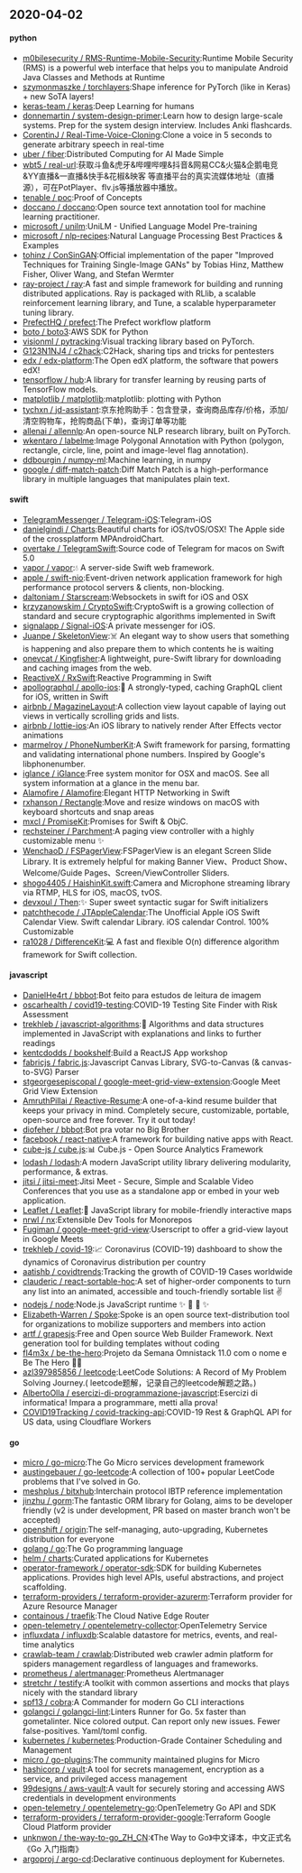 ## 2020-04-02

#### python
* [m0bilesecurity / RMS-Runtime-Mobile-Security](https://github.com/m0bilesecurity/RMS-Runtime-Mobile-Security):Runtime Mobile Security (RMS) is a powerful web interface that helps you to manipulate Android Java Classes and Methods at Runtime
* [szymonmaszke / torchlayers](https://github.com/szymonmaszke/torchlayers):Shape inference for PyTorch (like in Keras) + new SoTA layers!
* [keras-team / keras](https://github.com/keras-team/keras):Deep Learning for humans
* [donnemartin / system-design-primer](https://github.com/donnemartin/system-design-primer):Learn how to design large-scale systems. Prep for the system design interview. Includes Anki flashcards.
* [CorentinJ / Real-Time-Voice-Cloning](https://github.com/CorentinJ/Real-Time-Voice-Cloning):Clone a voice in 5 seconds to generate arbitrary speech in real-time
* [uber / fiber](https://github.com/uber/fiber):Distributed Computing for AI Made Simple
* [wbt5 / real-url](https://github.com/wbt5/real-url):获取斗鱼&虎牙&哔哩哔哩&抖音&网易CC&火猫&企鹅电竞&YY直播&一直播&快手&花椒&映客 等直播平台的真实流媒体地址（直播源），可在PotPlayer、flv.js等播放器中播放。
* [tenable / poc](https://github.com/tenable/poc):Proof of Concepts
* [doccano / doccano](https://github.com/doccano/doccano):Open source text annotation tool for machine learning practitioner.
* [microsoft / unilm](https://github.com/microsoft/unilm):UniLM - Unified Language Model Pre-training
* [microsoft / nlp-recipes](https://github.com/microsoft/nlp-recipes):Natural Language Processing Best Practices & Examples
* [tohinz / ConSinGAN](https://github.com/tohinz/ConSinGAN):Official implementation of the paper "Improved Techniques for Training Single-Image GANs" by Tobias Hinz, Matthew Fisher, Oliver Wang, and Stefan Wermter
* [ray-project / ray](https://github.com/ray-project/ray):A fast and simple framework for building and running distributed applications. Ray is packaged with RLlib, a scalable reinforcement learning library, and Tune, a scalable hyperparameter tuning library.
* [PrefectHQ / prefect](https://github.com/PrefectHQ/prefect):The Prefect workflow platform
* [boto / boto3](https://github.com/boto/boto3):AWS SDK for Python
* [visionml / pytracking](https://github.com/visionml/pytracking):Visual tracking library based on PyTorch.
* [G123N1NJ4 / c2hack](https://github.com/G123N1NJ4/c2hack):C2Hack, sharing tips and tricks for pentesters
* [edx / edx-platform](https://github.com/edx/edx-platform):The Open edX platform, the software that powers edX!
* [tensorflow / hub](https://github.com/tensorflow/hub):A library for transfer learning by reusing parts of TensorFlow models.
* [matplotlib / matplotlib](https://github.com/matplotlib/matplotlib):matplotlib: plotting with Python
* [tychxn / jd-assistant](https://github.com/tychxn/jd-assistant):京东抢购助手：包含登录，查询商品库存/价格，添加/清空购物车，抢购商品(下单)，查询订单等功能
* [allenai / allennlp](https://github.com/allenai/allennlp):An open-source NLP research library, built on PyTorch.
* [wkentaro / labelme](https://github.com/wkentaro/labelme):Image Polygonal Annotation with Python (polygon, rectangle, circle, line, point and image-level flag annotation).
* [ddbourgin / numpy-ml](https://github.com/ddbourgin/numpy-ml):Machine learning, in numpy
* [google / diff-match-patch](https://github.com/google/diff-match-patch):Diff Match Patch is a high-performance library in multiple languages that manipulates plain text.

#### swift
* [TelegramMessenger / Telegram-iOS](https://github.com/TelegramMessenger/Telegram-iOS):Telegram-iOS
* [danielgindi / Charts](https://github.com/danielgindi/Charts):Beautiful charts for iOS/tvOS/OSX! The Apple side of the crossplatform MPAndroidChart.
* [overtake / TelegramSwift](https://github.com/overtake/TelegramSwift):Source code of Telegram for macos on Swift 5.0
* [vapor / vapor](https://github.com/vapor/vapor):💧
A server-side Swift web framework.
* [apple / swift-nio](https://github.com/apple/swift-nio):Event-driven network application framework for high performance protocol servers & clients, non-blocking.
* [daltoniam / Starscream](https://github.com/daltoniam/Starscream):Websockets in swift for iOS and OSX
* [krzyzanowskim / CryptoSwift](https://github.com/krzyzanowskim/CryptoSwift):CryptoSwift is a growing collection of standard and secure cryptographic algorithms implemented in Swift
* [signalapp / Signal-iOS](https://github.com/signalapp/Signal-iOS):A private messenger for iOS.
* [Juanpe / SkeletonView](https://github.com/Juanpe/SkeletonView):☠️
An elegant way to show users that something is happening and also prepare them to which contents he is waiting
* [onevcat / Kingfisher](https://github.com/onevcat/Kingfisher):A lightweight, pure-Swift library for downloading and caching images from the web.
* [ReactiveX / RxSwift](https://github.com/ReactiveX/RxSwift):Reactive Programming in Swift
* [apollographql / apollo-ios](https://github.com/apollographql/apollo-ios):📱
A strongly-typed, caching GraphQL client for iOS, written in Swift
* [airbnb / MagazineLayout](https://github.com/airbnb/MagazineLayout):A collection view layout capable of laying out views in vertically scrolling grids and lists.
* [airbnb / lottie-ios](https://github.com/airbnb/lottie-ios):An iOS library to natively render After Effects vector animations
* [marmelroy / PhoneNumberKit](https://github.com/marmelroy/PhoneNumberKit):A Swift framework for parsing, formatting and validating international phone numbers. Inspired by Google's libphonenumber.
* [iglance / iGlance](https://github.com/iglance/iGlance):Free system monitor for OSX and macOS. See all system information at a glance in the menu bar.
* [Alamofire / Alamofire](https://github.com/Alamofire/Alamofire):Elegant HTTP Networking in Swift
* [rxhanson / Rectangle](https://github.com/rxhanson/Rectangle):Move and resize windows on macOS with keyboard shortcuts and snap areas
* [mxcl / PromiseKit](https://github.com/mxcl/PromiseKit):Promises for Swift & ObjC.
* [rechsteiner / Parchment](https://github.com/rechsteiner/Parchment):A paging view controller with a highly customizable menu
✨
* [WenchaoD / FSPagerView](https://github.com/WenchaoD/FSPagerView):FSPagerView is an elegant Screen Slide Library. It is extremely helpful for making Banner View、Product Show、Welcome/Guide Pages、Screen/ViewController Sliders.
* [shogo4405 / HaishinKit.swift](https://github.com/shogo4405/HaishinKit.swift):Camera and Microphone streaming library via RTMP, HLS for iOS, macOS, tvOS.
* [devxoul / Then](https://github.com/devxoul/Then):✨
Super sweet syntactic sugar for Swift initializers
* [patchthecode / JTAppleCalendar](https://github.com/patchthecode/JTAppleCalendar):The Unofficial Apple iOS Swift Calendar View. Swift calendar Library. iOS calendar Control. 100% Customizable
* [ra1028 / DifferenceKit](https://github.com/ra1028/DifferenceKit):💻
A fast and flexible O(n) difference algorithm framework for Swift collection.

#### javascript
* [DanielHe4rt / bbbot](https://github.com/DanielHe4rt/bbbot):Bot feito para estudos de leitura de imagem
* [oscarhealth / covid19-testing](https://github.com/oscarhealth/covid19-testing):COVID-19 Testing Site Finder with Risk Assessment
* [trekhleb / javascript-algorithms](https://github.com/trekhleb/javascript-algorithms):📝
Algorithms and data structures implemented in JavaScript with explanations and links to further readings
* [kentcdodds / bookshelf](https://github.com/kentcdodds/bookshelf):Build a ReactJS App workshop
* [fabricjs / fabric.js](https://github.com/fabricjs/fabric.js):Javascript Canvas Library, SVG-to-Canvas (& canvas-to-SVG) Parser
* [stgeorgesepiscopal / google-meet-grid-view-extension](https://github.com/stgeorgesepiscopal/google-meet-grid-view-extension):Google Meet Grid View Extension
* [AmruthPillai / Reactive-Resume](https://github.com/AmruthPillai/Reactive-Resume):A one-of-a-kind resume builder that keeps your privacy in mind. Completely secure, customizable, portable, open-source and free forever. Try it out today!
* [diofeher / bbbot](https://github.com/diofeher/bbbot):Bot pra votar no Big Brother
* [facebook / react-native](https://github.com/facebook/react-native):A framework for building native apps with React.
* [cube-js / cube.js](https://github.com/cube-js/cube.js):📊
Cube.js - Open Source Analytics Framework
* [lodash / lodash](https://github.com/lodash/lodash):A modern JavaScript utility library delivering modularity, performance, & extras.
* [jitsi / jitsi-meet](https://github.com/jitsi/jitsi-meet):Jitsi Meet - Secure, Simple and Scalable Video Conferences that you use as a standalone app or embed in your web application.
* [Leaflet / Leaflet](https://github.com/Leaflet/Leaflet):🍃
JavaScript library for mobile-friendly interactive maps
* [nrwl / nx](https://github.com/nrwl/nx):Extensible Dev Tools for Monorepos
* [Fugiman / google-meet-grid-view](https://github.com/Fugiman/google-meet-grid-view):Userscript to offer a grid-view layout in Google Meets
* [trekhleb / covid-19](https://github.com/trekhleb/covid-19):📈
Coronavirus (COVID-19) dashboard to show the dynamics of Сoronavirus distribution per country
* [aatishb / covidtrends](https://github.com/aatishb/covidtrends):Tracking the growth of COVID-19 Cases worldwide
* [clauderic / react-sortable-hoc](https://github.com/clauderic/react-sortable-hoc):A set of higher-order components to turn any list into an animated, accessible and touch-friendly sortable list
✌️
* [nodejs / node](https://github.com/nodejs/node):Node.js JavaScript runtime
✨
🐢
🚀
✨
* [Elizabeth-Warren / Spoke](https://github.com/Elizabeth-Warren/Spoke):Spoke is an open source text-distribution tool for organizations to mobilize supporters and members into action
* [artf / grapesjs](https://github.com/artf/grapesjs):Free and Open source Web Builder Framework. Next generation tool for building templates without coding
* [fl4m3x / be-the-hero](https://github.com/fl4m3x/be-the-hero):Projeto da Semana Omnistack 11.0 com o nome e Be The Hero 🦸‍♂️
* [azl397985856 / leetcode](https://github.com/azl397985856/leetcode):LeetCode Solutions: A Record of My Problem Solving Journey.( leetcode题解，记录自己的leetcode解题之路。)
* [AlbertoOlla / esercizi-di-programmazione-javascript](https://github.com/AlbertoOlla/esercizi-di-programmazione-javascript):Esercizi di informatica! Impara a programmare, metti alla prova!
* [COVID19Tracking / covid-tracking-api](https://github.com/COVID19Tracking/covid-tracking-api):COVID-19 Rest & GraphQL API for US data, using Cloudflare Workers

#### go
* [micro / go-micro](https://github.com/micro/go-micro):The Go Micro services development framework
* [austingebauer / go-leetcode](https://github.com/austingebauer/go-leetcode):A collection of 100+ popular LeetCode problems that I've solved in Go.
* [meshplus / bitxhub](https://github.com/meshplus/bitxhub):Interchain protocol IBTP reference implementation
* [jinzhu / gorm](https://github.com/jinzhu/gorm):The fantastic ORM library for Golang, aims to be developer friendly (v2 is under development, PR based on master branch won't be accepted)
* [openshift / origin](https://github.com/openshift/origin):The self-managing, auto-upgrading, Kubernetes distribution for everyone
* [golang / go](https://github.com/golang/go):The Go programming language
* [helm / charts](https://github.com/helm/charts):Curated applications for Kubernetes
* [operator-framework / operator-sdk](https://github.com/operator-framework/operator-sdk):SDK for building Kubernetes applications. Provides high level APIs, useful abstractions, and project scaffolding.
* [terraform-providers / terraform-provider-azurerm](https://github.com/terraform-providers/terraform-provider-azurerm):Terraform provider for Azure Resource Manager
* [containous / traefik](https://github.com/containous/traefik):The Cloud Native Edge Router
* [open-telemetry / opentelemetry-collector](https://github.com/open-telemetry/opentelemetry-collector):OpenTelemetry Service
* [influxdata / influxdb](https://github.com/influxdata/influxdb):Scalable datastore for metrics, events, and real-time analytics
* [crawlab-team / crawlab](https://github.com/crawlab-team/crawlab):Distributed web crawler admin platform for spiders management regardless of languages and frameworks.
* [prometheus / alertmanager](https://github.com/prometheus/alertmanager):Prometheus Alertmanager
* [stretchr / testify](https://github.com/stretchr/testify):A toolkit with common assertions and mocks that plays nicely with the standard library
* [spf13 / cobra](https://github.com/spf13/cobra):A Commander for modern Go CLI interactions
* [golangci / golangci-lint](https://github.com/golangci/golangci-lint):Linters Runner for Go. 5x faster than gometalinter. Nice colored output. Can report only new issues. Fewer false-positives. Yaml/toml config.
* [kubernetes / kubernetes](https://github.com/kubernetes/kubernetes):Production-Grade Container Scheduling and Management
* [micro / go-plugins](https://github.com/micro/go-plugins):The community maintained plugins for Micro
* [hashicorp / vault](https://github.com/hashicorp/vault):A tool for secrets management, encryption as a service, and privileged access management
* [99designs / aws-vault](https://github.com/99designs/aws-vault):A vault for securely storing and accessing AWS credentials in development environments
* [open-telemetry / opentelemetry-go](https://github.com/open-telemetry/opentelemetry-go):OpenTelemetry Go API and SDK
* [terraform-providers / terraform-provider-google](https://github.com/terraform-providers/terraform-provider-google):Terraform Google Cloud Platform provider
* [unknwon / the-way-to-go_ZH_CN](https://github.com/unknwon/the-way-to-go_ZH_CN):《The Way to Go》中文译本，中文正式名《Go 入门指南》
* [argoproj / argo-cd](https://github.com/argoproj/argo-cd):Declarative continuous deployment for Kubernetes.
